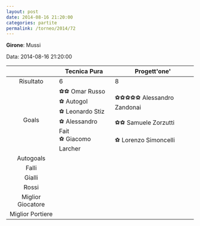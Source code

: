 ```yaml
---
layout: post
date: 2014-08-16 21:20:00
categories: partite
permalink: /torneo/2014/72
---
```

**Girone**: Mussi

Data: 2014-08-16 21:20:00

| | Tecnica Pura | Progett'one' |
|:-----:|-----|-----|
Risultato|6|8
Goals|⚽⚽ Omar Russo<br/>⚽   Autogol<br/>⚽ Leonardo Stiz<br/>⚽ Alessandro Fait<br/>⚽ Giacomo Larcher|⚽⚽⚽⚽⚽ Alessandro Zandonai<br/><br/>⚽⚽ Samuele Zorzutti<br/><br/>⚽ Lorenzo Simoncelli<br/>
Autogoals||
Falli||
Gialli||
Rossi||
Miglior Giocatore||
Miglior Portiere||